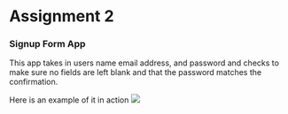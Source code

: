 # Assignment 2
### Signup Form App

This app takes in users name email address, and password and checks to make sure no fields are left blank and that the password matches the confirmation.

Here is an example of it in action
![](assignment-2-gif.gif)

